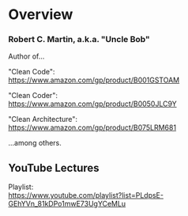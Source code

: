 # Overview

### Robert C. Martin, a.k.a. "Uncle Bob"

Author of...

"Clean Code": \
https://www.amazon.com/gp/product/B001GSTOAM

"Clean Coder": \
https://www.amazon.com/gp/product/B0050JLC9Y

"Clean Architecture": \
https://www.amazon.com/gp/product/B075LRM681

...among others.

## YouTube Lectures

Playlist: \
https://www.youtube.com/playlist?list=PLdpsE-GEhYVn_81kDPo1mwE73UgYCeMLu